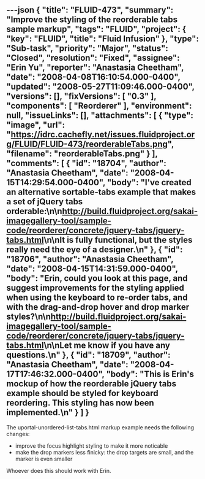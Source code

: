 ---json
{
  "title": "FLUID-473",
  "summary": "Improve the styling of the reorderable tabs sample markup",
  "tags": "FLUID",
  "project": {
    "key": "FLUID",
    "title": "Fluid Infusion"
  },
  "type": "Sub-task",
  "priority": "Major",
  "status": "Closed",
  "resolution": "Fixed",
  "assignee": "Erin Yu",
  "reporter": "Anastasia Cheetham",
  "date": "2008-04-08T16:10:54.000-0400",
  "updated": "2008-05-27T11:09:46.000-0400",
  "versions": [],
  "fixVersions": [
    "0.3"
  ],
  "components": [
    "Reorderer"
  ],
  "environment": null,
  "issueLinks": [],
  "attachments": [
    {
      "type": "image",
      "url": "https://idrc.cachefly.net/issues.fluidproject.org/FLUID/FLUID-473/reorderableTabs.png",
      "filename": "reorderableTabs.png"
    }
  ],
  "comments": [
    {
      "id": "18704",
      "author": "Anastasia Cheetham",
      "date": "2008-04-15T14:29:54.000-0400",
      "body": "I've created an alternative sortable-tabs example that makes a set of jQuery tabs orderable:\n\n<http://build.fluidproject.org/sakai-imagegallery-tool/sample-code/reorderer/concrete/jquery-tabs/jquery-tabs.html>\n\nIt is fully functional, but the styles really need the eye of a designer.\n"
    },
    {
      "id": "18706",
      "author": "Anastasia Cheetham",
      "date": "2008-04-15T14:31:59.000-0400",
      "body": "Erin, could you look at this page, and suggest improvements for the styling applied when using the keyboard to re-order tabs, and with the drag-and-drop hover and drop marker styles?\n\n<http://build.fluidproject.org/sakai-imagegallery-tool/sample-code/reorderer/concrete/jquery-tabs/jquery-tabs.html>\n\nLet me know if you have any questions.\n"
    },
    {
      "id": "18709",
      "author": "Anastasia Cheetham",
      "date": "2008-04-17T17:46:32.000-0400",
      "body": "This is Erin's mockup of how the reorderable jQuery tabs example should be styled for keyboard reordering. This styling has now been implemented.\n"
    }
  ]
}
---
The uportal-unordered-list-tabs.html markup example needs the following changes:

* improve the focus highlight styling to make it more  noticable
* make the drop markers less finicky: the drop targets are small, and the marker is even smaller

Whoever does this should work with Erin.

        